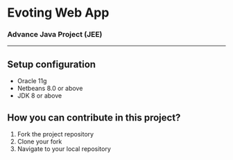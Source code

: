 <h1> Evoting Web App </h1>
<h3> Advance Java Project (JEE) </h3>

<hr />

<h2> Setup configuration</h2>
<ul> 
    <li>Oracle 11g</li>
    <li>Netbeans 8.0 or above </li>
    <li>JDK 8 or above</li>
</ul>

<h2>How you can contribute in this project?</h2>
<ol>
    <li> Fork the project repository </li>
    <li> Clone your fork </li>
    <li> Navigate to your local repository </li>   
</ol>
